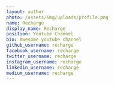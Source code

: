 ```yaml
---
layout: author
photo: /assets/img/uploads/profile.png
name: Recharge
display_name: Recharge
position: Youtube Channel
bio: Awesome youtube channel
github_username: recharge
facebook_username: recharge
twitter_username: recharge
instagram_username: recharge
linkedin_username: recharge
medium_username: recharge
---
```

